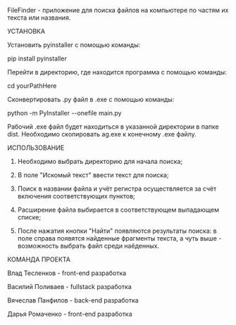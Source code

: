 FileFinder - приложение для поиска файлов на компьютере по частям их текста или названия.


УСТАНОВКА

Установить pyinstaller с помощью команды:

pip install pyinstaller

Перейти в директорию, где находится программа с помощью команды:

cd yourPathHere

Сконвертировать .py файл в .exe с помощью команды:

python -m PyInstaller --onefile main.py

Рабочий .exe файл будет находиться в указанной директории в папке dist. Необходимо скопировать ag.exe к конечному .exe файлу.


ИСПОЛЬЗОВАНИЕ

1. Необходимо выбрать директорию для начала поиска;
   
2. В поле "Искомый текст" ввести текст для поиска;

3. Поиск в названии файла и учёт регистра осуществляется за счёт включения
соответствующих пунктов;

5. Расширение файла выбирается в соответствующем выпадающем списке;
   
6. После нажатия кнопки "Найти" появляются результаты поиска: в поле справа появятся найденные фрагменты текста, а чуть выше - возможность выбрать файл среди наёденных. 


КОМАНДА ПРОЕКТА

Влад Тесленков - front-end разработка

Василий Поливаев - fullstack разработка

Вячеслав Панфилов - back-end разработка

Дарья Ромаченко - front-end разработка
